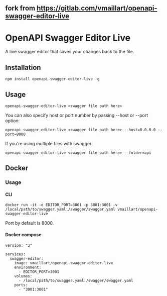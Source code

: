 fork from https://gitlab.com/vmaillart/openapi-swagger-editor-live
---

# OpenAPI Swagger Editor Live

A live swagger editor that saves your changes back to the file.

## Installation

```
npm install openapi-swagger-editor-live -g
```

## Usage

```
openapi-swagger-editor-live <swagger file path here>
```

You can also specify host or port number by passing --host or --port option:

```
openapi-swagger-editor-live <swagger file path here> --host=0.0.0.0 --port=8000
```

If you're using multiple files with swagger:

```
openapi-swagger-editor-live <swagger file path here> --folder=api
```

## Docker

### Usage

#### CLI

```
docker run -it -e EDITOR_PORT=3001 -p 3001:3001 -v /local/path/to/swagger.yaml:/swagger/swagger.yaml vmaillart/openapi-swagger-editor-live
```

Port by default is 8000.

#### Docker compose

```
version: "3"

services:
  swagger-editor:
    image: vmaillart/openapi-swagger-editor-live
    environment:
      - EDITOR_PORT=3001
    volumes:
      - /local/path/to/swagger.yaml:/swagger/swagger.yaml
    ports:
      - "3001:3001"
```
